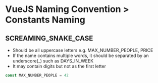 # VueJS Naming Convention > Constants Naming

## SCREAMING_SNAKE_CASE
- Should be all uppercase letters e.g. MAX_NUMBER_PEOPLE, PRICE
- If the name contains multiple words, it should be separated by an underscore(_) such as DAYS_IN_WEEK
- It may contain digits but not as the first letter

```js
const MAX_NUMBER_PEOPLE = 42
```